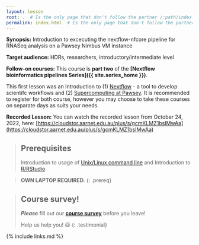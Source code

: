 ```yaml
---
layout: lesson
root: .  # Is the only page that don't follow the partner /:path/index.html
permalink: index.html  # Is the only page that don't follow the partner /:path/index.html
---
```


**Synopsis:** Introduction to excecuting the nextflow-nfcore pipeline for RNASeq analysis on a Pawsey Nimbus VM instance

**Target audience:**  HDRs, researchers, introductory/intermediate level

**Follow-on courses:** This course is **part two** of the **[Nextflow bioinformatics pipelines Series]({{ site.series_home }})**.

This first lesson was an Introduction to (1) [Nextflow](https://www.nextflow.io/) - a tool to develop scientifc workflows  and (2) [Supercomputing at Pawsey](https://pawsey.org.au/supercomputing/).
It is recommended to register for both course, however you may choose to take these courses on separate days as suits your needs.



**Recorded Lesson:** You can watch the recorded lesson from October 24, 2022, here: [https://cloudstor.aarnet.edu.au/plus/s/gcmKLMZ1bsIMwAa](https://cloudstor.aarnet.edu.au/plus/s/gcmKLMZ1bsIMwAa)

> ## Prerequisites
> Introduction to usage of [Unix/Linux command line](https://datacarpentry.org/shell-genomics/) and Introduction to [R/RStudio](https://datacarpentry.org/genomics-r-intro/)

> **OWN LAPTOP REQUIRED**.
{: .prereq}

> ## Course survey!
>
> **_Please_** fill out our **[course survey](https://redcap.sydney.edu.au/surveys/?s=FJ33MYNCRR)** before you leave!
>
> Help us help you! :smiley:
{: .testimonial}

{% include links.md %}
